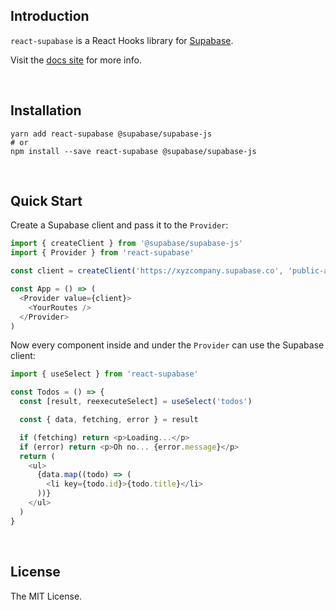 ## Introduction

`react-supabase` is a React Hooks library for [Supabase](https://supabase.io).

Visit the [docs site](https://react-supabase.vercel.app) for more info.

<br/>

## Installation

```
yarn add react-supabase @supabase/supabase-js
# or
npm install --save react-supabase @supabase/supabase-js
```

<br/>

## Quick Start

Create a Supabase client and pass it to the `Provider`:

```js
import { createClient } from '@supabase/supabase-js'
import { Provider } from 'react-supabase'

const client = createClient('https://xyzcompany.supabase.co', 'public-anon-key')

const App = () => (
  <Provider value={client}>
    <YourRoutes />
  </Provider>
)
```

Now every component inside and under the `Provider` can use the Supabase client:

```js
import { useSelect } from 'react-supabase'

const Todos = () => {
  const [result, reexecuteSelect] = useSelect('todos')

  const { data, fetching, error } = result

  if (fetching) return <p>Loading...</p>
  if (error) return <p>Oh no... {error.message}</p>
  return (
    <ul>
      {data.map((todo) => (
        <li key={todo.id}>{todo.title}</li>
      ))}
    </ul>
  )
}
```

<br/>

## License

The MIT License.

